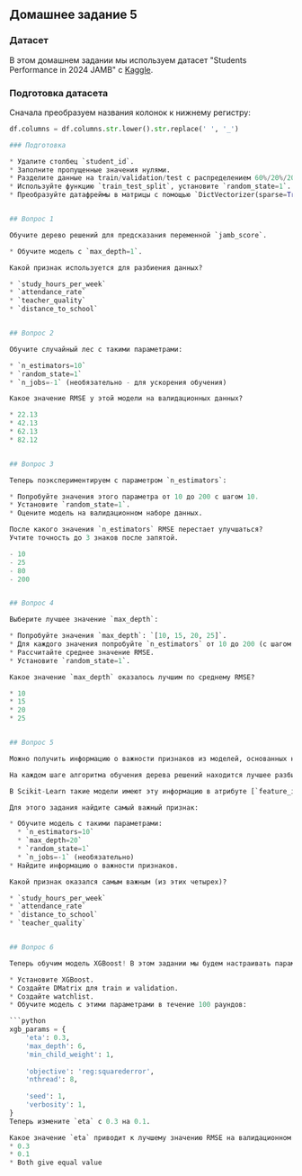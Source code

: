 ## Домашнее задание 5



### Датасет

В этом домашнем задании мы используем датасет "Students Performance in 2024 JAMB" с [Kaggle](https://www.kaggle.com/datasets/idowuadamo/students-performance-in-2024-jamb).

### Подготовка датасета

Сначала преобразуем названия колонок к нижнему регистру:

```python
df.columns = df.columns.str.lower().str.replace(' ', '_')

### Подготовка

* Удалите столбец `student_id`.
* Заполните пропущенные значения нулями.
* Разделите данные на train/validation/test с распределением 60%/20%/20%.
* Используйте функцию `train_test_split`, установите `random_state=1`.
* Преобразуйте датафреймы в матрицы с помощью `DictVectorizer(sparse=True)`.


## Вопрос 1

Обучите дерево решений для предсказания переменной `jamb_score`.

* Обучите модель с `max_depth=1`.

Какой признак используется для разбиения данных?

* `study_hours_per_week`
* `attendance_rate`
* `teacher_quality`
* `distance_to_school`


## Вопрос 2

Обучите случайный лес с такими параметрами:

* `n_estimators=10`
* `random_state=1`
* `n_jobs=-1` (необязательно - для ускорения обучения)

Какое значение RMSE у этой модели на валидационных данных?

* 22.13
* 42.13
* 62.13
* 82.12


## Вопрос 3

Теперь поэкспериментируем с параметром `n_estimators`:

* Попробуйте значения этого параметра от 10 до 200 с шагом 10.
* Установите `random_state=1`.
* Оцените модель на валидационном наборе данных.

После какого значения `n_estimators` RMSE перестает улучшаться?
Учтите точность до 3 знаков после запятой.

- 10
- 25
- 80
- 200


## Вопрос 4

Выберите лучшее значение `max_depth`:

* Попробуйте значения `max_depth`: `[10, 15, 20, 25]`.
* Для каждого значения попробуйте `n_estimators` от 10 до 200 (с шагом 10).
* Рассчитайте среднее значение RMSE.
* Установите `random_state=1`.

Какое значение `max_depth` оказалось лучшим по среднему RMSE?

* 10
* 15
* 20
* 25


## Вопрос 5

Можно получить информацию о важности признаков из моделей, основанных на деревьях.

На каждом шаге алгоритма обучения дерева решений находится лучшее разбиение. При этом можно рассчитать "gain" — уменьшение нечистоты до и после разбиения. Это полезно для понимания важных признаков для моделей, основанных на деревьях.

В Scikit-Learn такие модели имеют эту информацию в атрибуте [`feature_importances_`](https://scikit-learn.org/stable/modules/generated/sklearn.ensemble.RandomForestRegressor.html#sklearn.ensemble.RandomForestRegressor.feature_importances_).

Для этого задания найдите самый важный признак:

* Обучите модель с такими параметрами:
  * `n_estimators=10`
  * `max_depth=20`
  * `random_state=1`
  * `n_jobs=-1` (необязательно)
* Найдите информацию о важности признаков.

Какой признак оказался самым важным (из этих четырех)?

* `study_hours_per_week`
* `attendance_rate`
* `distance_to_school`
* `teacher_quality`


## Вопрос 6

Теперь обучим модель XGBoost! В этом задании мы будем настраивать параметр `eta`:

* Установите XGBoost.
* Создайте DMatrix для train и validation.
* Создайте watchlist.
* Обучите модель с этими параметрами в течение 100 раундов:

```python
xgb_params = {
    'eta': 0.3, 
    'max_depth': 6,
    'min_child_weight': 1,
    
    'objective': 'reg:squarederror',
    'nthread': 8,
    
    'seed': 1,
    'verbosity': 1,
}
Теперь измените `eta` с 0.3 на 0.1.

Какое значение `eta` приводит к лучшему значению RMSE на валидационном наборе данных?
* 0.3
* 0.1
* Both give equal value
